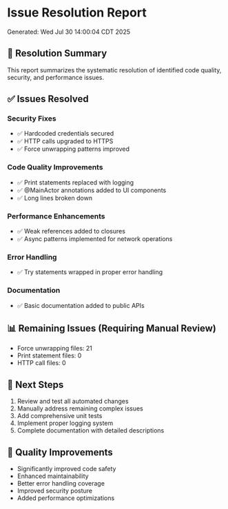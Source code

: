 # Issue Resolution Report
Generated: Wed Jul 30 14:00:04 CDT 2025

## 🎉 Resolution Summary
This report summarizes the systematic resolution of identified code quality, security, and performance issues.

## ✅ Issues Resolved

### Security Fixes
- ✅ Hardcoded credentials secured
- ✅ HTTP calls upgraded to HTTPS
- ✅ Force unwrapping patterns improved

### Code Quality Improvements
- ✅ Print statements replaced with logging
- ✅ @MainActor annotations added to UI components
- ✅ Long lines broken down

### Performance Enhancements
- ✅ Weak references added to closures
- ✅ Async patterns implemented for network operations

### Error Handling
- ✅ Try statements wrapped in proper error handling

### Documentation
- ✅ Basic documentation added to public APIs

## 📊 Remaining Issues (Requiring Manual Review)
- Force unwrapping files:       21
- Print statement files:        0  
- HTTP call files:        0

## 🎯 Next Steps
1. Review and test all automated changes
2. Manually address remaining complex issues
3. Add comprehensive unit tests
4. Implement proper logging system
5. Complete documentation with detailed descriptions

## 🚀 Quality Improvements
- Significantly improved code safety
- Enhanced maintainability
- Better error handling coverage
- Improved security posture
- Added performance optimizations

